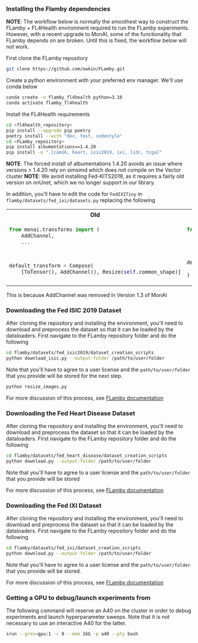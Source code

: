 ### Installing the Flamby dependencies

__NOTE__: The workflow below is normally the smoothest way to construct the FLamby + FL4Health environment required to run the FLamby experiments. However, with a recent upgrade to MonAI, some of the functionality that FLamby depends on are broken. Until this is fixed, the workflow below will not work.

First clone the FLamby repository
``` bash
git clone https://github.com/owkin/FLamby.git
```
Create a python environment with your preferred env manager. We'll use conda below
``` bash
conda create -n flamby_fl4health python=3.10
conda activate flamby_fl4health
```
Install the FL4Health requirements
``` bash
cd <fl4health_repository>
pip install --upgrade pip poetry
poetry install --with "dev, test, codestyle"
cd <FLamby_repository>
pip install albumentations==1.4.20
pip install -e ".[cam16, heart, isic2019, ixi, lidc, tcga]"
```
__NOTE__: The forced install of albumentations 1.4.20 avoids an issue where versions > 1.4.20 rely on simsimd which does not compile on the Vector cluster
__NOTE__: We avoid installing Fed-KITS2019, as it requires a fairly old version on nnUnet, which we no longer support in our library.

In addition, you'll have to edit the code for `FedIXITiny` in `flamby/datasets/fed_ixi/datasets.py` replacing the following

<table>
<tr>
<th>Old</th>
<th>New</th>
</tr>
<tr>
<td>

``` python
from monai.transforms import (
    AddChannel,
    ...
```
</td>
<td>

``` python
from monai.transforms import (
    EnsureChannelFirst,
    ...
```
</td>
</tr>
</tr>
<tr>
<td>

```python
default_transform = Compose(
    [ToTensor(), AddChannel(), Resize(self.common_shape)]
```
</td>
<td>

```python
default_transform = Compose(
    [ToTensor(), EnsureChannelFirst(channel_dim="no_channel"), Resize(self.common_shape)]
)
```
</td>
</tr>
</table>

This is because AddChannel was removed in Version 1.3 of MonAI

### Downloading the Fed ISIC 2019 Dataset

After cloning the repository and installing the environment, you'll need to download and preprocess the dataset so that it can be loaded by the dataloaders. First navigate to the FLamby repository folder and do the following
``` bash
cd flamby/datasets/fed_isic2019/dataset_creation_scripts
python download_isic.py --output-folder /path/to/user/folder
```
Note that you'll have to agree to a user license and the `path/to/user/folder` that you provide will be stored for the next step.
```bash
python resize_images.py
```
For more discussion of this process, see [FLamby documentation](https://owkin.github.io/FLamby/fed_isic.html#)

### Downloading the Fed Heart Disease Dataset

After cloning the repository and installing the environment, you'll need to download and preprocess the dataset so that it can be loaded by the dataloaders. First navigate to the FLamby repository folder and do the following
``` bash
cd flamby/datasets/fed_heart_disease/dataset_creation_scripts
python download.py --output-folder /path/to/user/folder
```
Note that you'll have to agree to a user license and the `path/to/user/folder` that you provide will be stored

For more discussion of this process, see [FLamby documentation](https://owkin.github.io/FLamby/fed_heart.html)

### Downloading the Fed IXI Dataset

After cloning the repository and installing the environment, you'll need to download and preprocess the dataset so that it can be loaded by the dataloaders. First navigate to the FLamby repository folder and do the following
``` bash
cd flamby/datasets/fed_ixi/dataset_creation_scripts
python download.py --output-folder /path/to/user/folder
```
Note that you'll have to agree to a user license and the `path/to/user/folder` that you provide will be stored.

For more discussion of this process, see [FLamby documentation](https://owkin.github.io/FLamby/fed_ixi.html#)

### Getting a GPU to debug/launch experiments from

The following command will reserve an A40 on the cluster in order to debug experiments and launch hyperparameter sweeps. Note that it is not necessary to use an interactive A40 for the latter.

```bash
srun --gres=gpu:1 -c 8 --mem 16G -p a40 --pty bash
```
